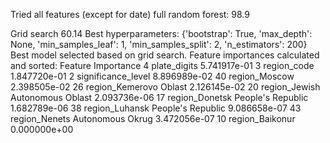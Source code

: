 Tried all features (except for date) full random forest: 98.9

Grid search 60.14 
Best hyperparameters: {'bootstrap': True, 'max_depth': None, 'min_samples_leaf': 1, 'min_samples_split': 2, 'n_estimators': 200}
Best model selected based on grid search.
Feature importances calculated and sorted:
                             Feature    Importance
4                       plate_digits  5.741917e-01
3                        region_code  1.847720e-01
2                 significance_level  8.896989e-02
40                     region_Moscow  2.398505e-02
26            region_Kemerovo Oblast  2.126145e-02
20   region_Jewish Autonomous Oblast  2.093736e-06
17  region_Donetsk People's Republic  1.682789e-06
38  region_Luhansk People's Republic  9.086658e-07
43    region_Nenets Autonomous Okrug  3.472056e-07
10                   region_Baikonur  0.000000e+00